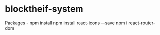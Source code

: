 # blocktheif-system

Packages -  npm install 
            npm install react-icons --save
            npm i react-router-dom
